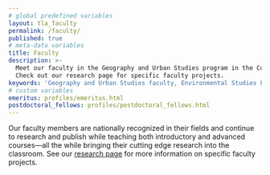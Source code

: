```yaml
---
# global predefined variables
layout: tla_faculty
permalink: /faculty/
published: true
# meta-data variables
title: Faculty
description: >-
  Meet our faculty in the Geography and Urban Studies program in the College of Liberal Arts at Temple University.
  Check out our research page for specific faculty projects.
keywords: 'Geography and Urban Studies faculty, Environmental Studies Faculty, Temple Faculty'
# custom variables
emeritus: profiles/emeritus.html
postdoctoral_fellows: profiles/postdoctoral_fellows.html
---
```

Our faculty members are nationally recognized in their fields and continue to research and publish while teaching both introductory and advanced courses—all the while bringing their cutting edge research into the classroom. See our [research page](https://develop.cla.temple.edu/geography-and-urban-studies/research/) for more information on specific faculty projects.
